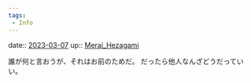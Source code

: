 ```yaml
---
tags:
 - Info
---
```


date:: [2023-03-07](/Daily_Note/2023-03-07.md)
up:: [Merai_Hezagami](Bar/Novel/Nacaria/Merai_Hezagami.md)

誰が何と言おうが、それはお前のためだ。
だったら他人なんざどうだっていい。